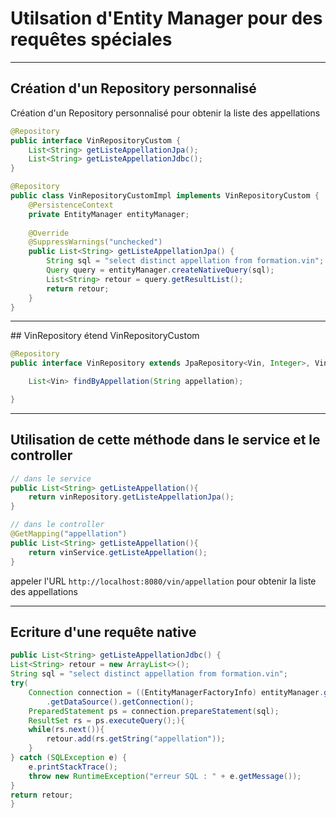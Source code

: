 # Utilsation d'Entity Manager pour des requêtes spéciales

----

## Création d'un Repository personnalisé

Création d'un Repository personnalisé pour obtenir la liste des appellations

```java
@Repository
public interface VinRepositoryCustom {
    List<String> getListeAppellationJpa();
    List<String> getListeAppellationJdbc();
}

@Repository
public class VinRepositoryCustomImpl implements VinRepositoryCustom {
	@PersistenceContext
	private EntityManager entityManager;
	
	@Override
	@SuppressWarnings("unchecked")
	public List<String> getListeAppellationJpa() {
		String sql = "select distinct appellation from formation.vin";
		Query query = entityManager.createNativeQuery(sql);
		List<String> retour = query.getResultList();
		return retour;
	}
}
```

----

## VinRepository étend VinRepositoryCustom

```java
@Repository
public interface VinRepository extends JpaRepository<Vin, Integer>, VinRepositoryCustom {

    List<Vin> findByAppellation(String appellation);

}
```

----

## Utilisation de cette méthode dans le service et le controller

```java
// dans le service
public List<String> getListeAppellation(){
	return vinRepository.getListeAppellationJpa();
}

// dans le controller
@GetMapping("appellation")
public List<String> getListeAppellation(){
    return vinService.getListeAppellation();
}
```

appeler l'URL `http://localhost:8080/vin/appellation` pour obtenir la liste des appellations

----

## Ecriture d'une requête native

```java
public List<String> getListeAppellationJdbc() {
List<String> retour = new ArrayList<>();
String sql = "select distinct appellation from formation.vin";
try(
	Connection connection = ((EntityManagerFactoryInfo) entityManager.getEntityManagerFactory())
		.getDataSource().getConnection();
	PreparedStatement ps = connection.prepareStatement(sql);
	ResultSet rs = ps.executeQuery();){
	while(rs.next()){
		retour.add(rs.getString("appellation"));
	}
} catch (SQLException e) {
	e.printStackTrace();
	throw new RuntimeException("erreur SQL : " + e.getMessage());
}
return retour;
}
```